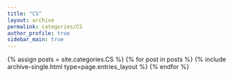 ```yaml
---
title: "CS"
layout: archive
permalink: categories/CS
author_profile: true
sidebar_main: true
---
```



{% assign posts = site.categories.CS %}
{% for post in posts %} {% include archive-single.html type=page.entries_layout %} {% endfor %}